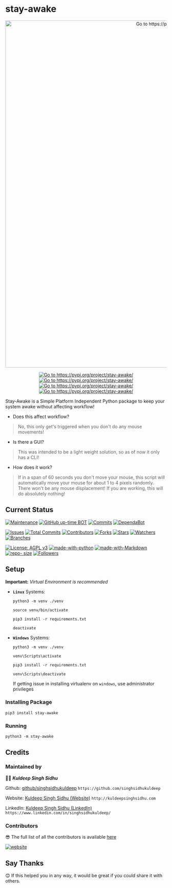# stay-awake

<p align="center">
  <a href="https://pypi.org/project/stay-awake/">
    <img src="https://raw.githubusercontent.com/singhsidhukuldeep/stay-awake/main/images/sample.PNG" width="1080" alt="Go to https://pypi.org/project/stay-awake/">
  </a>
</p>
<p align="center">
<a href="https://pypi.org/project/stay-awake/"><img src="https://img.shields.io/pypi/pyversions/stay-awake" alt="Go to https://pypi.org/project/stay-awake/"/></a>
<a href="https://pypi.org/project/stay-awake/"><img src="https://img.shields.io/pypi/v/stay-awake" alt="Go to https://pypi.org/project/stay-awake/"/></a>
<a href="https://pypi.org/project/stay-awake/"><img src="https://img.shields.io/pypi/status/stay-awake" alt="Go to https://pypi.org/project/stay-awake/"/></a>
<a href="https://pypi.org/project/stay-awake/"><img src="https://img.shields.io/pypi/format/stay-awake" alt="Go to https://pypi.org/project/stay-awake/"/></a>
</p>

Stay-Awake is a Simple Platform Independent Python package to keep your system awake without affecting workflow!

* Does this affect workflow? 
> No, this only get's triggered when you don't do any mouse movements!

* Is there a GUI?
> This was intended to be a light weight solution, so as of now it only has a CLI!

* How does it work?
> If in a span of 60 seconds you don't move your mouse, this script will automatically move your mouse for about 1 to 4 pixels randomly. There won't be any mouse displacement! If you are working, this will do absolutely nothing!

## Current Status

[![Maintenance](https://img.shields.io/badge/Maintained%3F-yes-green.svg)](https://github.com/singhsidhukuldeep)
[![GitHub up-time BOT](https://badgen.net/uptime-robot/month/ur967659-422c6e77bfb79bb6a47c642c)](https://github.com/singhsidhukuldeep/stay-awake/deployments/activity_log?environment=github-pages)
[![Commits](https://img.shields.io/github/last-commit/singhsidhukuldeep/stay-awake)](https://github.com/singhsidhukuldeep/stay-awake/commits/master)
[![DependaBot](https://api.dependabot.com/badges/status?host=github&repo=singhsidhukuldeep/stay-awake)](https://dependabot.com/)

[![Issues](https://img.shields.io/github/issues/singhsidhukuldeep/stay-awake)](https://github.com/singhsidhukuldeep/stay-awake/issues)
[![Total Commits](https://badgen.net/github/commits/singhsidhukuldeep/stay-awake/main)](https://github.com/singhsidhukuldeep/stay-awake/commits/main)
[![Contributors](https://badgen.net/github/contributors/singhsidhukuldeep/stay-awake)](https://github.com/singhsidhukuldeep/stay-awake/graphs/contributors)
[![Forks](https://badgen.net/github/forks/singhsidhukuldeep/stay-awake)](https://github.com/singhsidhukuldeep/stay-awake/network/members)
[![Stars](https://badgen.net/github/stars/singhsidhukuldeep/stay-awake)](https://github.com/singhsidhukuldeep/stay-awake/stargazers)
[![Watchers](https://badgen.net/github/watchers/singhsidhukuldeep/stay-awake)](https://github.com/singhsidhukuldeep/stay-awake/watchers)
[![Branches](https://badgen.net/github/branches/singhsidhukuldeep/stay-awake)](https://github.com/singhsidhukuldeep/stay-awake/branches)

[![License: AGPL v3](https://img.shields.io/badge/License-AGPL%20v3-blue.svg)](https://www.gnu.org/licenses/agpl-3.0)
[![made-with-python](https://img.shields.io/badge/Made%20with-Python3.5+-1f425f.svg)](https://www.python.org/)
[![made-with-Markdown](https://img.shields.io/badge/Made%20with-Markdown-1f425f.svg)](http://commonmark.org)
[![repo- size](https://img.shields.io/github/repo-size/singhsidhukuldeep/stay-awake)](https://github.com/singhsidhukuldeep/stay-awake)
[![Followers](https://img.shields.io/github/followers/singhsidhukuldeep?style=plastic&logo=github)](https://github.com/singhsidhukuldeep?tab=followers)

## Setup

**Important:** *Virtual Environment is recommended*

* **`Linux`** Systems:

    ```shell
    python3 -m venv ./venv

    source venv/bin/activate

    pip3 install -r requirements.txt
    ```

    ```shell
    deactivate
    ```

* **`Windows`** Systems:

    ```shell
    python3 -m venv ./venv

    venv\Scripts\activate

    pip3 install -r requirements.txt
    ```

    ```shell
    venv\Scripts\deactivate
    ```

    If getting issue in installing virtualenv on `windows`, use administrator privileges
    
 ### Installing Package
 
 ```shell
pip3 install stay-awake
 ```

### Running

```shell
python3 -m stay-awake
```

## Credits

### Maintained by

👨‍🎓 ***Kuldeep Singh Sidhu*** 

Github: [github/singhsidhukuldeep](https://github.com/singhsidhukuldeep)
`https://github.com/singhsidhukuldeep`

Website: [Kuldeep Singh Sidhu (Website)](http://kuldeepsinghsidhu.com)
`http://kuldeepsinghsidhu.com`

LinkedIn: [Kuldeep Singh Sidhu (LinkedIn)](https://www.linkedin.com/in/singhsidhukuldeep/)
`https://www.linkedin.com/in/singhsidhukuldeep/`

### Contributors

😎 The full list of all the contributors is available [here](https://github.com/singhsidhukuldeep/stay-awake/graphs/contributors)


[![website](https://forthebadge.com/images/badges/built-with-love.svg)](http://kuldeepsinghsidhu.com)

## Say Thanks

😊 If this helped you in any way, it would be great if you could share it with others.
